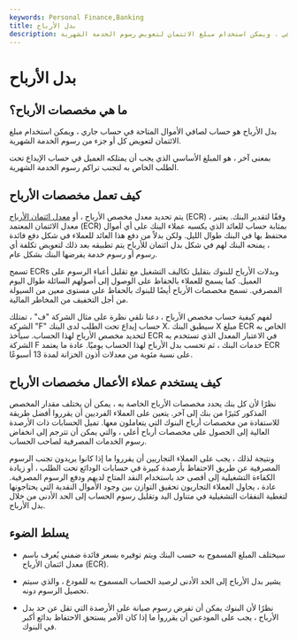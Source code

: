 ```yaml
---
keywords: Personal Finance,Banking
title: بدل الأرباح
description: بدل الأرباح هو حساب لصافي الأموال المتاحة في حساب مصرفي ، ويمكن استخدام مبلغ الائتمان لتعويض رسوم الخدمة الشهرية.
---
```


# بدل الأرباح
## ما هي مخصصات الأرباح؟

بدل الأرباح هو حساب لصافي الأموال المتاحة في حساب جاري ، ويمكن استخدام مبلغ الائتمان لتعويض كل أو جزء من رسوم الخدمة الشهرية.

بمعنى آخر ، هو المبلغ الأساسي الذي يجب أن يمتلكه العميل في حساب الإيداع تحت الطلب الخاص به لتجنب تراكم رسوم الخدمة الشهرية.

## كيف تعمل مخصصات الأرباح

يتم تحديد معدل مخصص الأرباح ، أو [معدل ائتمان الأرباح](/ecr) (ECR) ، وفقًا لتقدير البنك. يعتبر معدل الائتمان المعتمد (ECR) بمثابة حساب للعائد الذي يكسبه عملاء البنك على أي أموال محتفظ بها في البنك طوال الليل. ولكن بدلاً من دفع هذا العائد للعملاء في شكل دفع فائدة ، يمنحه البنك لهم في شكل بدل ائتمان للأرباح يتم تطبيقه بعد ذلك لتعويض تكلفة أي رسوم أو رسوم خدمة يفرضها البنك بشكل عام.

تسمح ECRs وبدلات الأرباح للبنوك بتقليل تكاليف التشغيل مع تقليل أعباء الرسوم على العميل. كما يسمح للعملاء بالحفاظ على الوصول إلى أصولهم السائلة طوال اليوم المصرفي. تسمح مخصصات الأرباح أيضًا للبنوك بالحفاظ على مستوى معين من السيولة من أجل التخفيف من المخاطر المالية.

لفهم كيفية حساب مخصص الأرباح ، دعنا نلقي نظرة على مثال الشركة "ف" ، تمتلك الشركة "F" حساب إيداع تحت الطلب لدى البنك X. سيطبق البنك X مبلغ ECR الخاص به لتحديد مخصص الأرباح لهذا الحساب. سيأخذ ECR في الاعتبار المعدل الذي تستخدم به الشركة F خدمات البنك ، ثم تحسب بدل الأرباح لهذا الحساب يوميًا. عادة ما يعتمد ECR على نسبة مئوية من معدلات أذون الخزانة لمدة 13 أسبوعًا.

## كيف يستخدم عملاء الأعمال مخصصات الأرباح

نظرًا لأن كل بنك يحدد مخصصات الأرباح الخاصة به ، يمكن أن يختلف مقدار المخصص المذكور كثيرًا من بنك إلى آخر. يتعين على العملاء الفرديين أن يقرروا أفضل طريقة للاستفادة من مخصصات أرباح البنوك التي يتعاملون معها. تميل الحسابات ذات الأرصدة العالية إلى الحصول على مخصصات أرباح أعلى ، والتي يمكن أن تترجم إلى انخفاض رسوم الخدمات المصرفية لصاحب الحساب.

ونتيجة لذلك ، يجب على العملاء التجاريين أن يقرروا ما إذا كانوا يريدون تجنب الرسوم المصرفية عن طريق الاحتفاظ بأرصدة كبيرة في حسابات الودائع تحت الطلب ، أو زيادة الكفاءة التشغيلية إلى أقصى حد باستخدام النقد المتاح لديهم ودفع الرسوم المصرفية. عادة ، يحاول العملاء التجاريون تحقيق التوازن بين وجود الأموال النقدية التي يحتاجونها لتغطية النفقات التشغيلية في متناول اليد وتقليل رسوم الحساب إلى الحد الأدنى من خلال بدل الأرباح.

## يسلط الضوء

- سيختلف المبلغ المسموح به حسب البنك ويتم توفيره بسعر فائدة ضمني يُعرف باسم معدل ائتمان الأرباح (ECR).

- يشير بدل الأرباح إلى الحد الأدنى لرصيد الحساب المسموح به للمودع ، والذي سيتم تحصيل الرسوم دونه.

- نظرًا لأن البنوك يمكن أن تفرض رسوم صيانة على الأرصدة التي تقل عن حد بدل الأرباح ، يجب على المودعين أن يقرروا ما إذا كان الأمر يستحق الاحتفاظ بدائع أكبر في البنوك.

